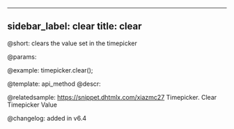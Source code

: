 
---
sidebar_label: clear
title: clear
---          

@short: clears the value set in the timepicker


@params:




@example:
timepicker.clear();


@template: api_method
@descr:


@relatedsample: https://snippet.dhtmlx.com/xiazmc27	Timepicker. Clear Timepicker Value


@changelog: added in v6.4


